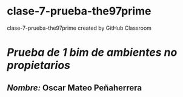 # clase-7-prueba-the97prime
clase-7-prueba-the97prime created by GitHub Classroom
# _Prueba de 1 bim de ambientes no propietarios_
## _Nombre:_ Oscar Mateo Peñaherrera
